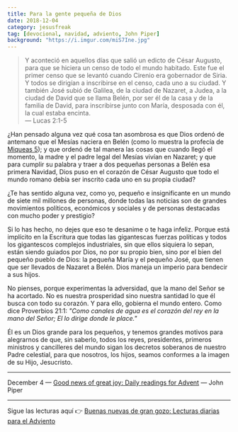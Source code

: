 ```yaml
---
title: Para la gente pequeña de Dios
date: 2018-12-04
category: jesusfreak
tag: [devocional, navidad, adviento, John Piper]
background: "https://i.imgur.com/miS7Ine.jpg"
---
```


> Y aconteció en aquellos días que salió un edicto de César Augusto, para que se hiciera un censo de todo el mundo habitado. Este fue el primer censo que se levantó cuando Cirenio era gobernador de Siria. Y todos se dirigían a inscribirse en el censo, cada uno a su ciudad. Y también José subió de Galilea, de la ciudad de Nazaret, a Judea, a la ciudad de David que se llama Belén, por ser él de la casa y de la familia de David, para inscribirse junto con María, desposada con él, la cual estaba encinta. <br>
> — Lucas 2:1-5

¿Han pensado alguna vez qué cosa tan asombrosa es que Dios ordenó de antemano que el Mesías naciera en Belén (como lo muestra la profecía de [Miqueas 5](https://www.biblegateway.com/passage/?search=Miqueas+5&version=LBLA)); y que ordenó de tal manera las cosas que cuando llegó el momento, la madre y el padre legal del Mesías vivían en Nazaret; y que para cumplir su palabra y traer a dos pequeñas personas a Belén esa primera Navidad, Dios puso en el corazón de César Augusto que todo el mundo romano debía ser inscrito cada uno en su propia ciudad?

¿Te has sentido alguna vez, como yo, pequeño e insignificante en un mundo de siete mil millones de personas, donde todas las noticias son de grandes movimientos políticos, económicos y sociales y de personas destacadas con mucho poder y prestigio?

Si lo has hecho, no dejes que eso te desanime o te haga infeliz. Porque está implícito en la Escritura que todas las gigantescas fuerzas políticas y todos los gigantescos complejos industriales, sin que ellos siquiera lo sepan, están siendo guiados por Dios, no por su propio bien, sino por el bien del pequeño pueblo de Dios: la pequeña María y el pequeño José, que tienen que ser llevados de Nazaret a Belén. Dios maneja un imperio para bendecir a sus hijos.

No pienses, porque experimentas la adversidad, que la mano del Señor se ha acortado. No es nuestra prosperidad sino nuestra santidad lo que él busca con todo su corazón. Y para ello, gobierna el mundo entero. Como dice Proverbios 21:1: _"Como canales de agua es el corazón del rey en la mano del Señor; El lo dirige donde le place."_

Él es un Dios grande para los pequeños, y tenemos grandes motivos para alegrarnos de que, sin saberlo, todos los reyes, presidentes, primeros ministros y cancilleres del mundo sigan los decretos soberanos de nuestro Padre celestial, para que nosotros, los hijos, seamos conformes a la imagen de su Hijo, Jesucristo.

---

December 4 — [Good news of great joy: Daily readings for Advent](https://www.desiringgod.org/books/good-news-of-great-joy) — John Piper

---

Sigue las lecturas aquí 👉 [Buenas nuevas de gran gozo: Lecturas diarias para el Adviento](/jesusfreak/buenas-nuevas-de-gran-gozo-lecturas-diarias-para-adviento)